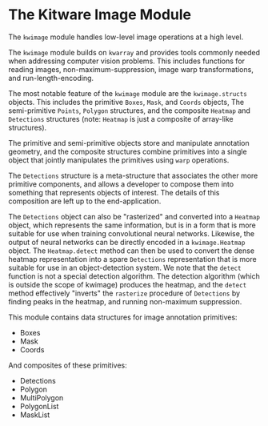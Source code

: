 # The Kitware Image Module

The `kwimage` module handles low-level image operations at a high level.

The `kwimage` module builds on `kwarray` and provides tools commonly needed
when addressing computer vision problems. This includes functions for reading
images, non-maximum-suppression, image warp transformations, and
run-length-encoding.

The most notable feature of the `kwimage` module are the `kwimage.structs`
objects. This includes the primitive `Boxes`, `Mask`, and `Coords` objects, The
semi-primitive `Points`, `Polygon` structures, and the composite `Heatmap` and
`Detections` structures (note: `Heatmap` is just a composite of array-like
structures). 

The primitive and semi-primitive objects store and manipulate annotation
geometry, and the composite structures combine primitives into a single
object that jointly manipulates the primitives using `warp` operations.

The `Detections` structure is a meta-structure that associates the other more
primitive components, and allows a developer to compose them into something
that represents objects of interest.  The details of this composition are left
up to the end-application.

The `Detections` object can also be "rasterized" and converted into a `Heatmap`
object, which represents the same information, but is in a form that is more
suitable for use when training convolutional neural networks. Likewise, the
output of neural networks can be directly encoded in a `kwimage.Heatmap`
object. The `Heatmap.detect` method can then be used to convert the dense
heatmap representation into a spare `Detections` representation that is more
suitable for use in an object-detection system. We note that the `detect`
function is not a special detection algorithm. The detection algorithm (which
is outside the scope of kwimage) produces the heatmap, and the `detect` method
effectively "inverts" the `rasterize` procedure of `Detections` by finding
peaks in the heatmap, and running non-maximum suppression.


This module contains data structures for image annotation primitives:

* Boxes
* Mask
* Coords

And composites of these primitives:

* Detections
* Polygon
* MultiPolygon
* PolygonList
* MaskList


